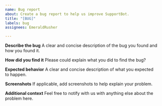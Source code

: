 ```yaml
---
name: Bug report
about: Create a bug report to help us improve SupportBot.
title: "[BUG]"
labels: bug
assignees: EmeraldRusher

---
```


**Describe the bug**
A clear and concise description of the bug you found and how you found it.

**How did you find it**
Please could explain what you did to find the bug?

**Expected behavior**
A clear and concise description of what you expected to happen.

**Screenshots**
If applicable, add screenshots to help explain your problem.

**Additional context**
Feel free to notify with us with anything else about the problem here.
